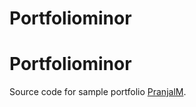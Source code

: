 # Portfoliominor

Portfoliominor
==============

Source code for sample portfolio [PranjalM](https://pranjalm-23.github.io/Portfoliominor/).
